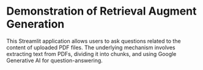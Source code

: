 # Demonstration of Retrieval Augment Generation

This Streamlit application allows users to ask questions related to the content of uploaded PDF files. The underlying mechanism involves extracting text from PDFs, dividing it into chunks, and using Google Generative AI for question-answering.


